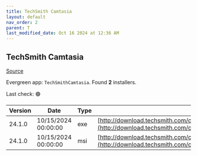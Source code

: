 ```yaml
---
title: TechSmith Camtasia
layout: default
nav_order: 2
parent: T
last_modified_date: Oct 16 2024 at 12:36 AM
---
```


## TechSmith Camtasia

[Source](https://www.techsmith.com/)

Evergreen app: `TechSmithCamtasia`. Found **2** installers.

Last check: 🟢

| Version | Date                | Type | URI                                                                                                                                                |
| ------- | ------------------- | ---- | -------------------------------------------------------------------------------------------------------------------------------------------------- |
| 24.1.0  | 10/15/2024 00:00:00 | exe  | [http://download.techsmith.com/camtasiastudio/releases/2410/camtasia.exe](http://download.techsmith.com/camtasiastudio/releases/2410/camtasia.exe) |
| 24.1.0  | 10/15/2024 00:00:00 | msi  | [http://download.techsmith.com/camtasiastudio/releases/2410/camtasia.msi](http://download.techsmith.com/camtasiastudio/releases/2410/camtasia.msi) |
